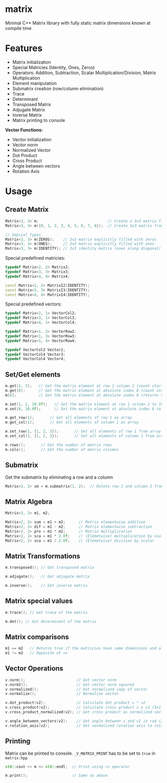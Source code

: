 # matrix
Minimal C++ Matrix library with fully static matrix dimensions known at compile time
# Features
 - Matrix initialization
 - Special Matricies (Identity, Ones, Zeros)
 - Operators: Addition, Subtraction, Scalar Multiplication/Division, Matrix Multiplication
 - Element manipulation
 - Submatrix creation (row/column elimination)
 - Trace
 - Determinant
 - Transposed Matrix
 - Adjugate Matrix
 - Inverse Matrix
 - Matrix printing to console

__Vector Functions:__
 - Vector initialization
 - Vector norm
 - Normalized Vector
 - Dot Product
 - Cross Product
 - Angle between vectors
 - Rotation Axis

# Usage
## Create Matrix
```C++
Matrix<3, 3> m;                               // Create a 3x3 matrix filled with zeros per default
Matrix<3, 3> m({0, 1, 2, 3, 4, 5, 6, 7, 8});  // Create 3x3 matrix from array

// Sepcial types
Matrix<3, 3> m(ZEROS);    // 3x3 matrix explicitly filled with zeros
Matrix<3, 3> m(ONES);     // 3x3 matrix explicitly filled with ones
Matrix<3, 3> m(IDENTITY); // 3x3 identity matrix (ones along diagonal)
```
Special predefined matricies:
```C++
typedef Matrix<2, 2> Matrix2;
typedef Matrix<3, 3> Matrix3;
typedef Matrix<4, 4> Matrix4;

const Matrix<2, 2> MatrixI2(IDENTITY);
const Matrix<3, 3> MatrixI3(IDENTITY);
const Matrix<4, 4> MatrixI4(IDENTITY);
```
Special predefined vectors:
```C++
typedef Matrix<2, 1> VectorCol2;
typedef Matrix<3, 1> VectorCol3;
typedef Matrix<4, 1> VectorCol4;

typedef Matrix<1, 2> VectorRow2;
typedef Matrix<1, 3> VectorRow3;
typedef Matrix<1, 4> VectorRow4;

typedef VectorCol2 Vector2;
typedef VectorCol4 Vector3;
typedef VectorCol4 Vector4;
```

## Set/Get elements
```C++
m.get(1, 2);   // Get the matrix element at row 1 column 2 (count starts at 0)
m.get(8);      // Get the matrix element at absolute index 8 (count starts at 0 and goes rowwise)
m[8];          // Get the matrix element at absolute index 8 (returns value and not a reference, thus setting value is not allowed)    

```
```C++
m.set(1, 2, 10.0f);   // Set the matrix element at row 1 column 2 to 10.0
m.set(8, 10.0f);      // Set the matrix element at absolute index 8 to 10.0
```
```C++
m.get_row(1);       // Get all elements of row 1 as array
m.get_col(1);       // Get all elements of column 1 as array
```
```C++
m.set_row(1, {1, 2, 3});       // Set all elements of row 1 from array
m.set_col(1, {1, 2, 3});       // Set all elements of column 1 from array
```
```C++
m.rows();       // Get the number of matrix rows
m.cols();       // Get the number of matrix columns
```
## Submatrix
Get the submatrix by eliminating a row and a column
```C++
Matrix<2, 2> sm = m.submatrix(1, 2);  // Delete row 1 and column 2 from matrix to get submatrix
```
## Matrix Algebra
```C++
Matrix<2, 2> m1, m2;
```
```C++
Matrix<2, 2> sum = m1 + m2;      // Matrix elementwise addition
Matrix<2, 2> dif = m1 - m2;      // Matrix elementwise subtraction
Matrix<2, 2> pro = m1 * m2;      // Matrix multiplication
Matrix<2, 2> sca = m1 * 2.0f;    // (Elemetwise) multiplication by scalar
Matrix<2, 2> sca = m1 / 2.0f;    // (Elemetwise) division by scalar
```
## Matrix Transformations
```C++
m.transposed(); // Get transposed matrix
```
```C++
m.adjugate();   // Get adjugate matrix
```
```C++
m.inverse();    // Get inverse matrix
```
## Matrix special values
```C++
m.trace(); // Get trace of the matrix 
```
```C++
m.det(); // Get determinant of the matrix 
```
## Matrix comparisons
```C++
m1 == m2   // Returns true if the matricies have same dimensions and all values are the same (difference < 1e-9)
m1 != m2   // Opposite of ==
```
## Vector Operations
```C++
v.norm();                       // Get vector norm
v.norm2();                      // Get vector norm squared
v.normalized();                 // Get normalized copy of vector
v.normalize();                  // Normalize vector

v.dot_product(v2);              // Calculate dot product v * v2
v.cross_product(v2);            // Calculate cross product v x v2 (3x1 vectors only)
v.cross_product_normalized(v2); // Get cross product as normalized vector (3x1 vectors only)

v.angle_between_vectors(v2);    // Get angle between v and v2 in rad (2x1 or 3x1 vectors only)
v.rotation_axis(v2);            // Get normalized rotation axis to rotate v to v2 (3x1 vectors only)

```

## Printing
Matrix can be printed to console. `_V_MATRIX_PRINT` has to be set to `true` in `matrix.hpp`
```C++
std::cout << m << std::endl;  // Print using << operator
```
```C++
m.print();                    // Same as above
```
